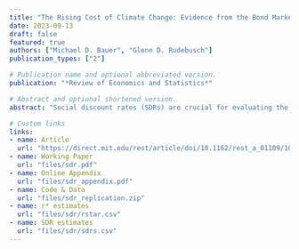 ```yaml
---
title: "The Rising Cost of Climate Change: Evidence from the Bond Market"
date: 2023-09-13
draft: false
featured: true
authors: ["Michael D. Bauer", "Glenn D. Rudebusch"]
publication_types: ["2"]

# Publication name and optional abbreviated version.
publication: "*Review of Economics and Statistics*"

# Abstract and optional shortened version.
abstract: "Social discount rates (SDRs) are crucial for evaluating the costs of climate change. We show that the fundamental anchor for market-based SDRs is the equilibrium or steady-state real interest rate. Empirical interest rate models that allow for shifts in this equilibrium real rate find that it has declined notably since the 1990s, and this decline implies that the entire term structure of SDRs has shifted lower as well. Accounting for this new normal of persistently lower interest rates substantially boosts estimates of the social cost of carbon and supports a climate policy with stronger carbon mitigation strategies."

# Custom links
links:
- name: Article
  url: "https://direct.mit.edu/rest/article/doi/10.1162/rest_a_01109/107405/The-Rising-Cost-of-Climate-Change-Evidence-from"
- name: Working Paper
  url: "files/sdr.pdf"
- name: Online Appendix
  url: "files/sdr_appendix.pdf"
- name: Code & Data
  url: "files/sdr_replication.zip"
- name: r* estimates
  url: "files/sdr/rstar.csv"
- name: SDR estimates
  url: "files/sdr/sdrs.csv"
---
```

